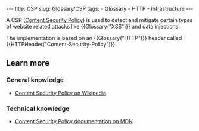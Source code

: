 --- title: CSP slug: Glossary/CSP tags: - Glossary - HTTP - Infrastructure ---

A CSP ([Content Security Policy](/en-US/docs/Web/HTTP/CSP)) is used to detect and mitigate certain types of website related attacks like {{Glossary("XSS")}} and data injections.

The implementation is based on an {{Glossary("HTTP")}} header called {{HTTPHeader("Content-Security-Policy")}}.

Learn more
----------

### General knowledge

-   [Content Security Policy on Wikipedia](https://en.wikipedia.org/wiki/Content_Security_Policy)

### Technical knowledge

-   [Content Security Policy documentation on MDN](/en-US/docs/Web/HTTP/CSP)
